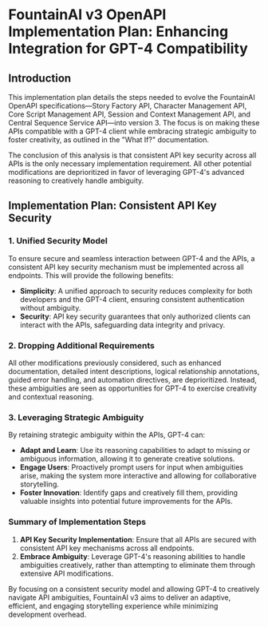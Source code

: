 # FountainAI v3 OpenAPI Implementation Plan: Enhancing Integration for GPT-4 Compatibility

## Introduction

This implementation plan details the steps needed to evolve the FountainAI OpenAPI specifications—Story Factory API, Character Management API, Core Script Management API, Session and Context Management API, and Central Sequence Service API—into version 3. The focus is on making these APIs compatible with a GPT-4 client while embracing strategic ambiguity to foster creativity, as outlined in the "What If?" documentation.

The conclusion of this analysis is that consistent API key security across all APIs is the only necessary implementation requirement. All other potential modifications are deprioritized in favor of leveraging GPT-4's advanced reasoning to creatively handle ambiguity.

## Implementation Plan: Consistent API Key Security

### 1. Unified Security Model

To ensure secure and seamless interaction between GPT-4 and the APIs, a consistent API key security mechanism must be implemented across all endpoints. This will provide the following benefits:

- **Simplicity**: A unified approach to security reduces complexity for both developers and the GPT-4 client, ensuring consistent authentication without ambiguity.
- **Security**: API key security guarantees that only authorized clients can interact with the APIs, safeguarding data integrity and privacy.

### 2. Dropping Additional Requirements

All other modifications previously considered, such as enhanced documentation, detailed intent descriptions, logical relationship annotations, guided error handling, and automation directives, are deprioritized. Instead, these ambiguities are seen as opportunities for GPT-4 to exercise creativity and contextual reasoning.

### 3. Leveraging Strategic Ambiguity

By retaining strategic ambiguity within the APIs, GPT-4 can:

- **Adapt and Learn**: Use its reasoning capabilities to adapt to missing or ambiguous information, allowing it to generate creative solutions.
- **Engage Users**: Proactively prompt users for input when ambiguities arise, making the system more interactive and allowing for collaborative storytelling.
- **Foster Innovation**: Identify gaps and creatively fill them, providing valuable insights into potential future improvements for the APIs.

### Summary of Implementation Steps

1. **API Key Security Implementation**: Ensure that all APIs are secured with consistent API key mechanisms across all endpoints.
2. **Embrace Ambiguity**: Leverage GPT-4's reasoning abilities to handle ambiguities creatively, rather than attempting to eliminate them through extensive API modifications.

By focusing on a consistent security model and allowing GPT-4 to creatively navigate API ambiguities, FountainAI v3 aims to deliver an adaptive, efficient, and engaging storytelling experience while minimizing development overhead.
